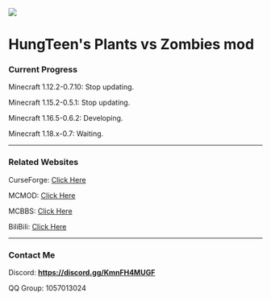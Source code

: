[![](http://cf.way2muchnoise.eu/full_411396_downloads.svg)](https://www.curseforge.com/minecraft/mc-mods/hungteens-plants-vs-zombies-mod)
# HungTeen's Plants vs Zombies mod

### Current Progress

Minecraft 1.12.2-0.7.10: Stop updating.

Minecraft 1.15.2-0.5.1: Stop updating.

Minecraft 1.16.5-0.6.2: Developing.

Minecraft 1.18.x-0.7: Waiting.

---

### Related Websites

CurseForge: [Click Here](https://www.curseforge.com/minecraft/mc-mods/hungteens-plants-vs-zombies-mod)

MCMOD: [Click Here](https://www.mcmod.cn/class/2640.html)

MCBBS: [Click Here](https://www.mcbbs.net/thread-1052460-1-1.html)

BiliBili: [Click Here](https://space.bilibili.com/362855464)

---

### Contact Me

Discord: **https://discord.gg/KmnFH4MUGF**

QQ Group: 1057013024